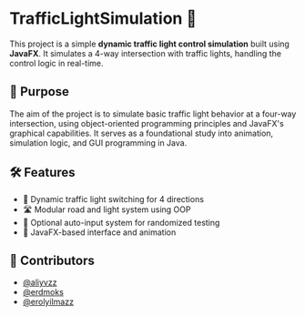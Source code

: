 # TrafficLightSimulation 🚦

This project is a simple **dynamic traffic light control simulation** built using **JavaFX**. It simulates a 4-way intersection with traffic lights, handling the control logic in real-time.

## 🎯 Purpose

The aim of the project is to simulate basic traffic light behavior at a four-way intersection, using object-oriented programming principles and JavaFX's graphical capabilities. It serves as a foundational study into animation, simulation logic, and GUI programming in Java.

## 🛠 Features

- 🔄 Dynamic traffic light switching for 4 directions
- 🛣️ Modular road and light system using OOP
- 🧠 Optional auto-input system for randomized testing
- 🎨 JavaFX-based interface and animation

## 👥 Contributors

- [@aliyvzz](https://github.com/aliyvzz)  
- [@erdmoks](https://github.com/erdmoks)
- [@erolyilmazz](https://github.com/erolyilmazz) 



